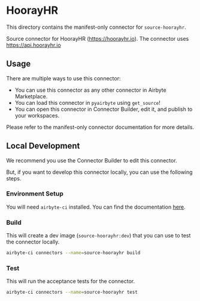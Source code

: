 # HoorayHR
This directory contains the manifest-only connector for `source-hoorayhr`.

Source connector for HoorayHR (https://hoorayhr.io). The connector uses https://api.hoorayhr.io

## Usage
There are multiple ways to use this connector:
- You can use this connector as any other connector in Airbyte Marketplace.
- You can load this connector in `pyairbyte` using `get_source`!
- You can open this connector in Connector Builder, edit it, and publish to your workspaces.

Please refer to the manifest-only connector documentation for more details.

## Local Development
We recommend you use the Connector Builder to edit this connector.

But, if you want to develop this connector locally, you can use the following steps.

### Environment Setup
You will need `airbyte-ci` installed. You can find the documentation [here](airbyte-ci).

### Build
This will create a dev image (`source-hoorayhr:dev`) that you can use to test the connector locally.
```bash
airbyte-ci connectors --name=source-hoorayhr build
```

### Test
This will run the acceptance tests for the connector.
```bash
airbyte-ci connectors --name=source-hoorayhr test
```

